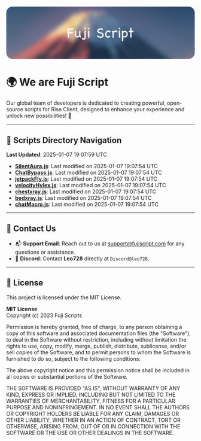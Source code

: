 ![Banner](.github/b.webp)

# 🌍 **We are Fuji Script**

Our global team of developers is dedicated to creating powerful, open-source scripts for Rise Client, designed to enhance your experience and unlock new possibilities! 🌟

---
<!-- SCRIPTS_NAVIGATION_START -->
## 📂 **Scripts Directory Navigation**

**Last Updated**: 2025-01-07 19:07:59 UTC

- **[SilentAura.js](scripts/SilentAura.js)**: Last modified on 2025-01-07 19:07:54 UTC
- **[ChatBypass.js](scripts/ChatBypass.js)**: Last modified on 2025-01-07 19:07:54 UTC
- **[jetpackFly.js](scripts/jetpackFly.js)**: Last modified on 2025-01-07 19:07:54 UTC
- **[velocityHylex.js](scripts/velocityHylex.js)**: Last modified on 2025-01-07 19:07:54 UTC
- **[chestxray.js](scripts/chestxray.js)**: Last modified on 2025-01-07 19:07:54 UTC
- **[bedxray.js](scripts/bedxray.js)**: Last modified on 2025-01-07 19:07:54 UTC
- **[chatMacro.js](scripts/chatMacro.js)**: Last modified on 2025-01-07 19:07:54 UTC

<!-- SCRIPTS_NAVIGATION_END -->

---

## 💬 **Contact Us**  
- 📬 **Support Email**: Reach out to us at [support@fujiscript.com](mailto:support@fujiscript.com) for any questions or assistance.  
- 💬 **Discord**: Contact **Leo728** directly at `Discord@leo728`.

---

## 📜 **License**

This project is licensed under the MIT License.  

**MIT License**  
Copyright (c) 2023 Fuji Scripts  

Permission is hereby granted, free of charge, to any person obtaining a copy of this software and associated documentation files (the "Software"), to deal in the Software without restriction, including without limitation the rights to use, copy, modify, merge, publish, distribute, sublicense, and/or sell copies of the Software, and to permit persons to whom the Software is furnished to do so, subject to the following conditions:  

The above copyright notice and this permission notice shall be included in all copies or substantial portions of the Software.  

THE SOFTWARE IS PROVIDED "AS IS", WITHOUT WARRANTY OF ANY KIND, EXPRESS OR IMPLIED, INCLUDING BUT NOT LIMITED TO THE WARRANTIES OF MERCHANTABILITY, FITNESS FOR A PARTICULAR PURPOSE AND NONINFRINGEMENT. IN NO EVENT SHALL THE AUTHORS OR COPYRIGHT HOLDERS BE LIABLE FOR ANY CLAIM, DAMAGES OR OTHER LIABILITY, WHETHER IN AN ACTION OF CONTRACT, TORT OR OTHERWISE, ARISING FROM, OUT OF OR IN CONNECTION WITH THE SOFTWARE OR THE USE OR OTHER DEALINGS IN THE SOFTWARE.  
